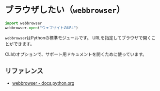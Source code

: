 # ブラウザしたい（``webbrowser``）

```python
import webbrowser
webbrowser.open("ウェブサイトのURL")
```

``webbrowser``はPythonの標準モジュールです。
URLを指定してブラウザで開くことができます。

CLIのオプションで、サポート用ドキュメントを開くために使っています。

## リファレンス

- [webbrowser - docs.python.org](https://docs.python.org/ja/3/library/webbrowser.html)
